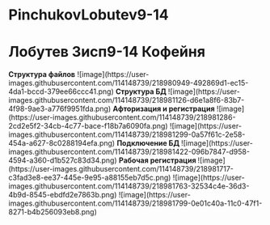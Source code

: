 # PinchukovLobutev9-14
<h1> Лобутев 3исп9-14 Кофейня</h1>
<b>Структура файлов</b>
![image](https://user-images.githubusercontent.com/114148739/218980949-492869d1-ec15-4da1-bccd-379ee66ccc41.png)
<b>Структура БД </b>
![image](https://user-images.githubusercontent.com/114148739/218981126-d6e1a8f6-83b7-4f98-9ae3-a776f9951fda.png)
<b>Афторизация и регистрация</b>
![image](https://user-images.githubusercontent.com/114148739/218981286-2cd2e5f2-34cb-4c77-bace-f18b7a6090fa.png)
![image](https://user-images.githubusercontent.com/114148739/218981299-0a57f61c-2e58-454a-a627-8c0288194efa.png)
<b>Подключение БД </b>
![image](https://user-images.githubusercontent.com/114148739/218981422-096b7847-d958-4594-a360-d1b527c83d34.png)
<b>Рабочая регистрация </b>
![image](https://user-images.githubusercontent.com/114148739/218981717-c3fad3e8-ee37-445e-9e95-a88155eb7d5c.png)
![image](https://user-images.githubusercontent.com/114148739/218981763-32534c4e-36d3-4b9d-8545-ebdfd2e7863b.png)
![image](https://user-images.githubusercontent.com/114148739/218981799-0e01c40a-11c0-47f1-8271-b4b256093eb8.png)
